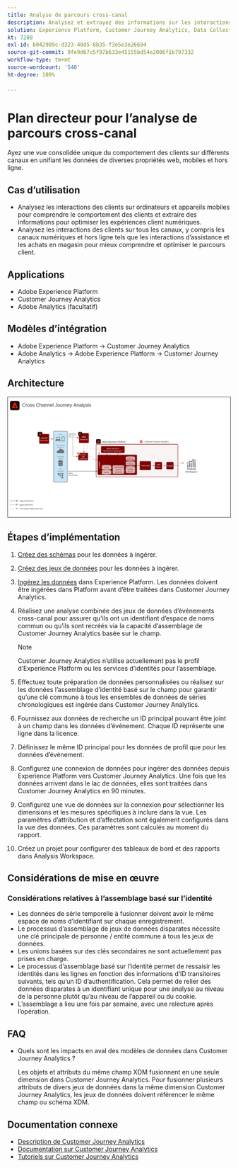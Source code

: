 ```yaml
---
title: Analyse de parcours cross-canal
description: Analysez et extrayez des informations sur les interactions client tout au long du parcours client.
solution: Experience Platform, Customer Journey Analytics, Data Collection
kt: 7208
exl-id: b042909c-d323-40d5-8b35-f3e5e3e26694
source-git-commit: 9fe9d67c5f97b633e45155bd54e2006f1b797332
workflow-type: tm+mt
source-wordcount: '548'
ht-degree: 100%

---
```


# Plan directeur pour l’analyse de parcours cross-canal

Ayez une vue consolidée unique du comportement des clients sur différents canaux en unifiant les données de diverses propriétés web, mobiles et hors ligne.

## Cas d’utilisation

* Analysez les interactions des clients sur ordinateurs et appareils mobiles pour comprendre le comportement des clients et extraire des informations pour optimiser les expériences client numériques.
* Analysez les interactions des clients sur tous les canaux, y compris les canaux numériques et hors ligne tels que les interactions d’assistance et les achats en magasin pour mieux comprendre et optimiser le parcours client. 

## Applications

* Adobe Experience Platform
* Customer Journey Analytics
* Adobe Analytics (facultatif)

## Modèles d’intégration

* Adobe Experience Platform → Customer Journey Analytics
* Adobe Analytics → Adobe Experience Platform → Customer Journey Analytics

## Architecture

<img src="assets/CJA.svg" alt="Architecture de référence pour le plan directeur de Customer Journey Analytics" style="border:1px solid #4a4a4a" />

## Étapes d’implémentation

1. [Créez des schémas](https://experienceleague.adobe.com/docs/platform-learn/tutorials/schemas/create-a-schema.html?lang=fr) pour les données à ingérer.
1. [Créez des jeux de données](https://experienceleague.adobe.com/docs/platform-learn/tutorials/data-ingestion/create-datasets-and-ingest-data.html?lang=fr) pour les données à ingérer.
1. [Ingérez les données](https://experienceleague.adobe.com/?recommended=ExperiencePlatform-D-1-2020.1.dataingestion&amp;lang=fr) dans Experience Platform.
Les données doivent être ingérées dans Platform avant d’être traitées dans Customer Journey Analytics.
1. Réalisez une analyse combinée des jeux de données d’événements cross-canal pour assurer qu’ils ont un identifiant d’espace de noms commun ou qu’ils sont recréés via la capacité d’assemblage de Customer Journey Analytics basée sur le champ. 

   >[!NOTE]
   >
   >Customer Journey Analytics n’utilise actuellement pas le profil d’Experience Platform ou les services d’identités pour l’assemblage.

1. Effectuez toute préparation de données personnalisées ou réalisez sur les données l’assemblage d’identité basé sur le champ pour garantir qu’une clé commune à tous les ensembles de données de séries chronologiques est ingérée dans Customer Journey Analytics.
1. Fournissez aux données de recherche un ID principal pouvant être joint à un champ dans les données d’événement. Chaque ID représente une ligne dans la licence.
1. Définissez le même ID principal pour les données de profil que pour les données d’événement.
1. Configurez une connexion de données pour ingérer des données depuis Experience Platform vers Customer Journey Analytics. Une fois que les données arrivent dans le lac de données, elles sont traitées dans Customer Journey Analytics en 90 minutes.
1. Configurez une vue de données sur la connexion pour sélectionner les dimensions et les mesures spécifiques à inclure dans la vue. Les paramètres d’attribution et d’affectation sont également configurés dans la vue des données. Ces paramètres sont calculés au moment du rapport.
1. Créez un projet pour configurer des tableaux de bord et des rapports dans Analysis Workspace.

## Considérations de mise en œuvre

### Considérations relatives à l’assemblage basé sur l’identité

* Les données de série temporelle à fusionner doivent avoir le même espace de noms d’identifiant sur chaque enregistrement.
* Le processus d’assemblage de jeux de données disparates nécessite une clé principale de personne / entité commune à tous les jeux de données.
* Les unions basées sur des clés secondaires ne sont actuellement pas prises en charge.
* Le processus d’assemblage basé sur l’identité permet de ressaisir les identités dans les lignes en fonction des informations d’ID transitoires suivants, tels qu’un ID d’authentification. Cela permet de relier des données disparates à un identifiant unique pour une analyse au niveau de la personne plutôt qu’au niveau de l’appareil ou du cookie.
* L’assemblage a lieu une fois par semaine, avec une relecture après l’opération.

## FAQ

* Quels sont les impacts en aval des modèles de données dans Customer Journey Analytics ?

   Les objets et attributs du même champ XDM fusionnent en une seule dimension dans Customer Journey Analytics. Pour fusionner plusieurs attributs de divers jeux de données dans la même dimension Customer Journey Analytics, les jeux de données doivent référencer le même champ ou schéma XDM.

## Documentation connexe

* [Description de Customer Journey Analytics](https://helpx.adobe.com/fr/legal/product-descriptions/customer-journey-analytics.html)
* [Documentation sur Customer Journey Analytics](https://experienceleague.adobe.com/docs/customer-journey-analytics.html?lang=fr)
* [Tutoriels sur Customer Journey Analytics](https://experienceleague.adobe.com/docs/customer-journey-analytics-learn/tutorials/overview.html?lang=fr)
